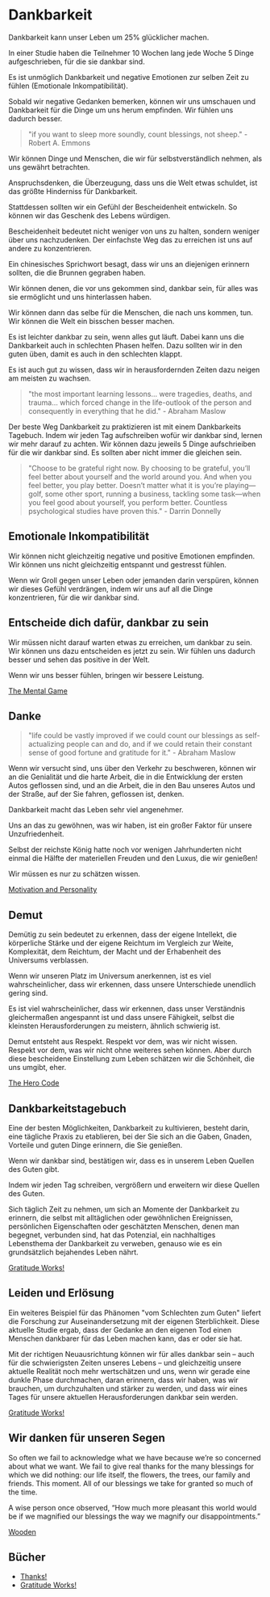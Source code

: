 # Dankbarkeit

Dankbarkeit kann unser Leben um 25% glücklicher machen.

In einer Studie haben die Teilnehmer 10 Wochen lang jede Woche 5 Dinge aufgeschrieben, für die sie dankbar sind.

Es ist unmöglich Dankbarkeit und negative Emotionen zur selben Zeit zu fühlen (Emotionale Inkompatibilität).

Sobald wir negative Gedanken bemerken, können wir uns umschauen und Dankbarkeit für die Dinge um uns herum empfinden. Wir fühlen uns dadurch besser.

> "if you want to sleep more soundly, count blessings, not sheep." - Robert A. Emmons

Wir können Dinge und Menschen, die wir für selbstverständlich nehmen, als uns gewährt betrachten.

Anspruchsdenken, die Überzeugung, dass uns die Welt etwas schuldet, ist das größte Hinderniss für Dankbarkeit.

Stattdessen sollten wir ein Gefühl der Bescheidenheit entwickeln. So können wir das Geschenk des Lebens würdigen.

Bescheidenheit bedeutet nicht weniger von uns zu halten, sondern weniger über uns nachzudenken. Der einfachste Weg das zu erreichen ist uns auf andere zu konzentrieren.

Ein chinesisches Sprichwort besagt, dass wir uns an diejenigen erinnern sollten, die die Brunnen gegraben haben.

Wir können denen, die vor uns gekommen sind, dankbar sein, für alles was sie ermöglicht und uns hinterlassen haben.

Wir können dann das selbe für die Menschen, die nach uns kommen, tun. Wir können die Welt ein bisschen besser machen.

Es ist leichter dankbar zu sein, wenn alles gut läuft. Dabei kann uns die Dankbarkeit auch in schlechten Phasen helfen. Dazu sollten wir in den guten üben, damit es auch in den schlechten klappt.

Es ist auch gut zu wissen, dass wir in herausfordernden Zeiten dazu neigen am meisten zu wachsen.

> "the most important learning lessons... were tragedies, deaths, and trauma… which forced change in the life-outlook of the person and consequently in everything that he did." - Abraham Maslow

Der beste Weg Dankbarkeit zu praktizieren ist mit einem Dankbarkeits Tagebuch. Indem wir jeden Tag aufschreiben wofür wir dankbar sind, lernen wir mehr darauf zu achten. Wir können dazu jeweils 5 Dinge aufschrieiben für die wir dankbar sind. Es sollten aber nicht immer die gleichen sein.

> "Choose to be grateful right now. By choosing to be grateful, you’ll feel better about yourself and the world around you. And when you feel better, you play better. Doesn’t matter what it is you’re playing—golf, some other sport, running a business, tackling some task—when you feel good about yourself, you perform better. Countless psychological studies have proven this." - Darrin Donnelly

## Emotionale Inkompatibilität

Wir können nicht gleichzeitig negative und positive Emotionen empfinden. Wir können uns nicht gleichzeitig entspannt und gestresst fühlen.

Wenn wir Groll gegen unser Leben oder jemanden darin verspüren, können wir dieses Gefühl verdrängen, indem wir uns auf all die Dinge konzentrieren, für die wir dankbar sind.

## Entscheide dich dafür, dankbar zu sein

Wir müssen nicht darauf warten etwas zu erreichen, um dankbar zu sein. Wir können uns dazu entscheiden es jetzt zu sein. Wir fühlen uns dadurch besser und sehen das positive in der Welt.

Wenn wir uns besser fühlen, bringen wir bessere Leistung.

[The Mental Game](https://www.goodreads.com/book/show/123243795-the-mental-game)

## Danke

> "life could be vastly improved if we could count our blessings as self-actualizing people can and do, and if we could retain their constant sense of good fortune and gratitude for it." - Abraham Maslow

Wenn wir versucht sind, uns über den Verkehr zu beschweren, können wir an die Genialität und die harte Arbeit, die in die Entwicklung der ersten Autos geflossen sind, und an die Arbeit, die in den Bau unseres Autos und der Straße, auf der Sie fahren, geflossen ist, denken.

Dankbarkeit macht das Leben sehr viel angenehmer.

Uns an das zu gewöhnen, was wir haben, ist ein großer Faktor für unsere Unzufriedenheit.

Selbst der reichste König hatte noch vor wenigen Jahrhunderten nicht einmal die Hälfte der materiellen Freuden und den Luxus, die wir genießen!

Wir müssen es nur zu schätzen wissen.

[Motivation and Personality](https://www.goodreads.com/book/show/1297177.Motivation_and_Personality)

## Demut

Demütig zu sein bedeutet zu erkennen, dass der eigene Intellekt, die körperliche Stärke und der eigene Reichtum im Vergleich zur Weite, Komplexität, dem Reichtum, der Macht und der Erhabenheit des Universums verblassen. 

Wenn wir unseren Platz im Universum anerkennen, ist es viel wahrscheinlicher, dass wir erkennen, dass unsere Unterschiede unendlich gering sind. 

Es ist viel wahrscheinlicher, dass wir erkennen, dass unser Verständnis gleichermaßen angespannt ist und dass unsere Fähigkeit, selbst die kleinsten Herausforderungen zu meistern, ähnlich schwierig ist. 

Demut entsteht aus Respekt. Respekt vor dem, was wir nicht wissen. Respekt vor dem, was wir nicht ohne weiteres sehen können. Aber durch diese bescheidene Einstellung zum Leben schätzen wir die Schönheit, die uns umgibt, eher.

[The Hero Code](https://www.goodreads.com/book/show/54817547-the-hero-code)

## Dankbarkeitstagebuch

Eine der besten Möglichkeiten, Dankbarkeit zu kultivieren, besteht darin, eine tägliche Praxis zu etablieren, bei der Sie sich an die Gaben, Gnaden, Vorteile und guten Dinge erinnern, die Sie genießen. 

Wenn wir dankbar sind, bestätigen wir, dass es in unserem Leben Quellen des Guten gibt. 

Indem wir jeden Tag schreiben, vergrößern und erweitern wir diese Quellen des Guten. 

Sich täglich Zeit zu nehmen, um sich an Momente der Dankbarkeit zu erinnern, die selbst mit alltäglichen oder gewöhnlichen Ereignissen, persönlichen Eigenschaften oder geschätzten Menschen, denen man begegnet, verbunden sind, hat das Potenzial, ein nachhaltiges Lebensthema der Dankbarkeit zu verweben, genauso wie es ein grundsätzlich bejahendes Leben nährt.

[Gratitude Works!](https://www.goodreads.com/book/show/16234921-gratitude-works)

## Leiden und Erlösung

Ein weiteres Beispiel für das Phänomen "vom Schlechten zum Guten" liefert die Forschung zur Auseinandersetzung mit der eigenen Sterblichkeit. Diese aktuelle Studie ergab, dass der Gedanke an den eigenen Tod einen Menschen dankbarer für das Leben machen kann, das er oder sie hat.

Mit der richtigen Neuausrichtung können wir für alles dankbar sein – auch für die schwierigsten Zeiten unseres Lebens – und gleichzeitig unsere aktuelle Realität noch mehr wertschätzen und uns, wenn wir gerade eine dunkle Phase durchmachen, daran erinnern, dass wir haben, was wir brauchen, um durchzuhalten und stärker zu werden, und dass wir eines Tages für unsere aktuellen Herausforderungen dankbar sein werden.

[Gratitude Works!](https://www.goodreads.com/book/show/16234921-gratitude-works)

## Wir danken für unseren Segen

So often we fail to acknowledge what we have because we’re so concerned about what we want. We fail to give real thanks for the many blessings for which we did nothing: our life itself, the flowers, the trees, our family and friends. This moment. All of our blessings we take for granted so much of the time.

A wise person once observed, “How much more pleasant this world would be if we magnified our blessings the way we magnify our disappointments.”

[Wooden](https://www.goodreads.com/book/show/43536.Wooden)

## Bücher

- [Thanks!](https://www.goodreads.com/book/show/1685992.Thanks_)
- [Gratitude Works!](https://www.goodreads.com/book/show/16234921-gratitude-works)